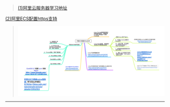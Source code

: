 
>[(1)阿里云服务器学习地址](https://help.aliyun.com/document_detail/25367.html?spm=5176.product25365.6.539.HghrSEd)

[(2)阿里ECS配置https支持](阿里ECS配置https支持.png)
>![(2)阿里ECS配置https支持](阿里ECS配置https支持.png)

---

